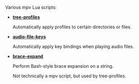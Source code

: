 Various mpv Lua scripts:

* **[tree-profiles](scripts/tree-profiles.lua)**

  Automatically apply profiles to certain directories or files.

* **[audio-file-keys](scripts/audio-file-keys.lua)**

  Automatically apply key bindings when playing audio files.

* **[brace-expand](scripts/brace-expand.lua)**

  Perform Bash-style brace expansion on a string.

  Not technically a mpv script, but used by tree-profiles.

